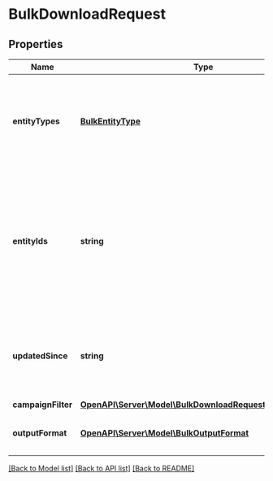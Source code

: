 # BulkDownloadRequest

## Properties
Name | Type | Description | Notes
------------ | ------------- | ------------- | -------------
**entityTypes** | [**BulkEntityType**](BulkEntityType.md) | All entity types specified will be downloaded. Fewer types result in faster downloads. | [optional] 
**entityIds** | **string** | All entities specified by these IDs as well as their children and grandchildren will be downloaded if the entity type is one of the types requested to be downloaded. | [optional] 
**updatedSince** | **string** | Unix UTC timestamp to retrieve all entities that have changed since this time. | [optional] 
**campaignFilter** | [**OpenAPI\Server\Model\BulkDownloadRequestCampaignFilter**](BulkDownloadRequestCampaignFilter.md) |  | [optional] 
**outputFormat** | [**OpenAPI\Server\Model\BulkOutputFormat**](BulkOutputFormat.md) |  | [optional] [default to 'JSON']

[[Back to Model list]](../README.md#documentation-for-models) [[Back to API list]](../README.md#documentation-for-api-endpoints) [[Back to README]](../README.md)


